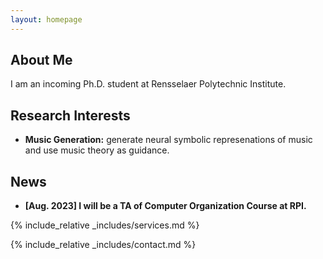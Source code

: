 ```yaml
---
layout: homepage
---
```

## About Me

I am an incoming Ph.D. student at Rensselaer Polytechnic Institute. 

## Research Interests

- **Music Generation:** generate neural symbolic represenations of music and use music theory as guidance.

## News

- **[Aug. 2023] I will be a TA of Computer Organization Course at RPI.**

{% include_relative _includes/services.md %}

{% include_relative _includes/contact.md %}
